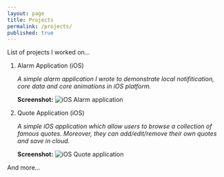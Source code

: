 ```yaml
---
layout: page
title: Projects
permalink: /projects/
published: true
---
```



List of projects I worked on...

1. Alarm Application (iOS)

	_A simple alarm application I wrote to demonstrate local notifitication, core data and core animations in iOS platform._
    
	**Screenshot:**
    ![iOS Alarm application]({{site.baseurl}}//alarmapp.png)
    
2. Quote Application (iOS)

	_A simple iOS application which allow users to browse a collection of famous quotes. Moreover, they can add/edit/remove their own quotes and save in cloud._
    
	**Screenshot:**
    ![iOS Quote application]({{site.baseurl}}//IMG_1286.PNG)
    

And more...


